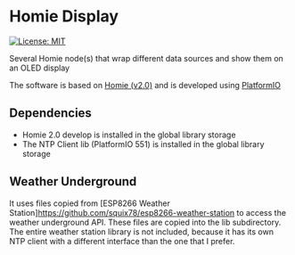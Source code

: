 # Homie Display

[![License: MIT](https://img.shields.io/badge/License-MIT-yellow.svg)](https://opensource.org/licenses/MIT)

Several Homie node(s) that wrap different data sources and show them on an OLED display

The software is based on [Homie (v2.0)](https://github.com/marvinroger/homie-esp8266) and is developed using [PlatformIO](https://github.com/platformio)

## Dependencies
* Homie 2.0 develop is installed in the global library storage
* The NTP Client lib (PlatformIO 551) is installed in the global library storage

## Weather Underground
It uses files copied from [ESP8266 Weather Station]https://github.com/squix78/esp8266-weather-station to access the weather underground API. These files are copied into the lib subdirectory. The entire weather station library is not included, because it has its own NTP client with a different interface than the one that I prefer.
